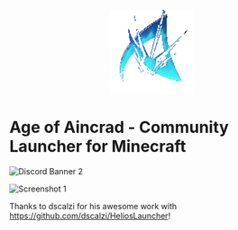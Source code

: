 <p align="center"><img src="./app/assets/images/aoa-logo-animated.gif" width="150px" height="150px" alt="aventium softworks"></p>

# Age of Aincrad - Community Launcher for Minecraft


![Discord Banner 2](https://discordapp.com/api/guilds/147113220820172800/widget.png?style=banner2)




![Screenshot 1](https://i.imgur.com/sONkMWE.png)

Thanks to dscalzi for his awesome work with https://github.com/dscalzi/HeliosLauncher!
